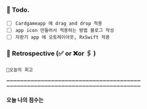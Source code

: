 ### 📌 Todo.

- [ ] `Cardgameapp 에 drag and drop 적용`
- [ ] `app icon 만들어서 적용하는 방법 블로그 작성`
- [ ] `자판기 app 에 오토레이아웃, RxSwift 적용`

### 🧐 Retrospective (✅ or ❌or 🖇 ) 

```회고
💬오늘의 회고

➖➖➖➖➖➖➖➖➖➖➖➖➖➖➖➖➖➖➖➖➖➖➖➖➖➖➖➖➖➖➖➖➖➖➖➖➖➖➖
➖➖➖➖➖➖➖➖➖➖➖➖➖➖➖➖➖➖➖➖➖➖➖➖➖➖➖➖➖➖➖➖➖➖➖➖➖➖➖
```

#### 오늘 나의 점수는 ️

